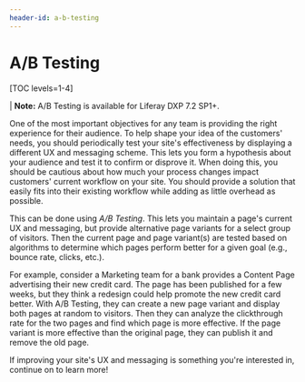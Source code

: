 ```yaml
---
header-id: a-b-testing
---
```


# A/B Testing

[TOC levels=1-4]

| **Note:** A/B Testing is available for Liferay DXP 7.2 SP1+.

One of the most important objectives for any team is providing the right
experience for their audience. To help shape your idea of the customers' needs,
you should periodically test your site's effectiveness by displaying a different
UX and messaging scheme. This lets you form a hypothesis about your audience and
test it to confirm or disprove it. When doing this, you should be cautious about
how much your process changes impact customers' current workflow on your site.
You should provide a solution that easily fits into their existing workflow
while adding as little overhead as possible.

This can be done using *A/B Testing*. This lets you maintain a page's current UX
and messaging, but provide alternative page variants for a select group of
visitors. Then the current page and page variant(s) are tested based on
algorithms to determine which pages perform better for a given goal (e.g.,
bounce rate, clicks, etc.).

For example, consider a Marketing team for a bank provides a Content Page
advertising their new credit card. The page has been published for a few weeks,
but they think a redesign could help promote the new credit card better. With
A/B Testing, they can create a new page variant and display both pages at random
to visitors. Then they can analyze the clickthrough rate for the two pages and
find which page is more effective. If the page variant is more effective than
the original page, they can publish it and remove the old page.

If improving your site's UX and messaging is something you're interested in,
continue on to learn more!
